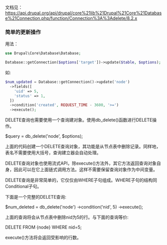 文档见：https://api.drupal.org/api/drupal/core%21lib%21Drupal%21Core%21Database%21Connection.php/function/Connection%3A%3Adelete/8.2.x

### 简单的更新操作

用法：
```php
use Drupal\Core\Database\Database;

Database::getConnection($options['target'])->update($table, $options);
```

如:

```php
$num_updated = Database::getConnection()->update('node')
  ->fields([
    'uid' => 5,
    'status' => 1,
  ])
  ->condition('created', REQUEST_TIME - 3600, '>=')
  ->execute();
```



DELETE查询也需要使用一个查询建对象。使用db_delete()函数进行DELETE操作。

$query = db_delete('node', $options);

上面的代码创建一个DELETE查询对象，其功能是从节点表中删除记录。同样地，表名不需要使用大括号，查询建立器会自动处理。

DELETE查询对象也使用流式API，除execute()方法外，其它方法返回查询对象自身，因此可以在它上面链式调用方法。这样不需要保留查询对象作为中间变量。

DELETE查询是非常简单的，它仅仅由WHERE子句组成。WHERE子句的结构同Conditional子句。

下面是一个完整的DELETE查询:

$num_deleted = db_delete('node')
  ->condition('nid', 5)
  ->execute();

上面的查询将会从节点表中删除nid为5的行。与下面的查询等价:

DELETE FROM {node} WHERE nid=5;

execute()方法将会返回受影响的行数。
